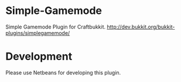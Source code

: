 Simple-Gamemode
===============

Simple Gamemode Plugin for Craftbukkit. http://dev.bukkit.org/bukkit-plugins/simplegamemode/

Development
===============

Please use Netbeans for developing this plugin.
